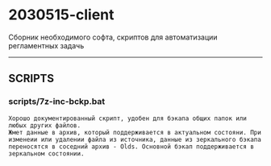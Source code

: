 # 2030515-client
Сборник необходимого софта, скриптов для автоматизации регламентных задачь
____

## SCRIPTS
### scripts/7z-inc-bckp.bat

	Хорошо документированный скрипт, удобен для бэкапа общих папок или любых других файлов.
	Жмет данные в архив, который поддерживается в актуальном состояни. При изменеии или удалении файла из источника, данные из зеркального бэкапа переносятся в соседний архив - Olds. Основной бэкап поддерживается в зеркальном состоянии.


